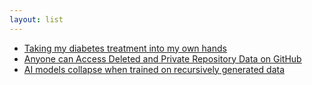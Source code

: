 ```yaml
---
layout: list
---
```


 - [Taking my diabetes treatment into my own hands](https://martin.janiczek.cz/2024/07/23/taking-my-diabetes-treatment-into-my-own-hands.html)
 - [Anyone can Access Deleted and Private Repository Data on GitHub](https://trufflesecurity.com/blog/anyone-can-access-deleted-and-private-repo-data-github)
 - [AI models collapse when trained on recursively generated data](https://www.nature.com/articles/s41586-024-07566-y)
